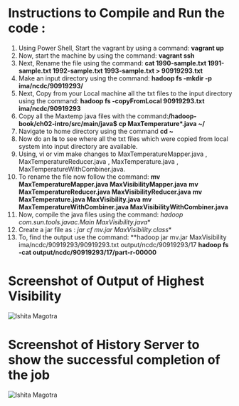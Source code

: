 # Instructions to Compile and Run the code :

1. Using Power Shell, Start the vagrant by using a command: **vagrant up**
2. Now, start the machine by using the command: **vagrant ssh**
3. Next, Rename the file using the command: **cat 1990-sample.txt 1991-sample.txt 1992-sample.txt 1993-sample.txt > 90919293.txt**
4. Make an input directory using the command: **hadoop fs -mkdir -p ima/ncdc/90919293/**
5. Next, Copy from your Local machine all the txt files to the input directory using the command: **hadoop fs -copyFromLocal 90919293.txt ima/ncdc/90919293**
6. Copy all the Maxtemp java files with the command:**/hadoop-book/ch02-intro/src/main/java$ cp MaxTemperature*.java ~/**
7. Navigate to home directory using the command **cd ~**
8. Now do an **ls** to see where all the txt files which were copied from local system into input directory are available. 
9. Using, vi or vim make changes to MaxTemperatureMapper.java , MaxTemperatureReducer.java , MaxTemperature.java , MaxTemperatureWithCombiner.java.
10. To rename the file now follow the command: **mv MaxTemperatureMapper.java MaxVisibilityMapper.java**
                                               **mv MaxTemperatureReducer.java MaxVisibilityReducer.java**
                                               **mv MaxTemperature.java MaxVisibility.java**
                                               **mv MaxTemperatureWithCombiner.java MaxVisibilityWithCombiner.java**
11. Now, compile the java files using the command: **hadoop com.sun.tools.javac.Main MaxVisibility*.java**
12. Create a jar file as : **jar cf mv.jar MaxVisibility*.class**
13. To, find the output use the command: **hadoop jar mv.jar MaxVisibility ima/ncdc/90919293/90919293.txt output/ncdc/90919293/17
                                         **hadoop fs -cat output/ncdc/90919293/17/part-r-00000**
                                         
                                         

# Screenshot of Output of Highest Visibility
![Ishita Magotra](https://github.com/illinoistech-itm/imagotra/blob/master/ITMD521/Week-05/item-one/output.JPG)







# Screenshot of History Server to show the successful completion of the job
![Ishita Magotra](https://github.com/illinoistech-itm/imagotra/blob/master/ITMD521/Week-05/item-one/localhost%201.JPG)
